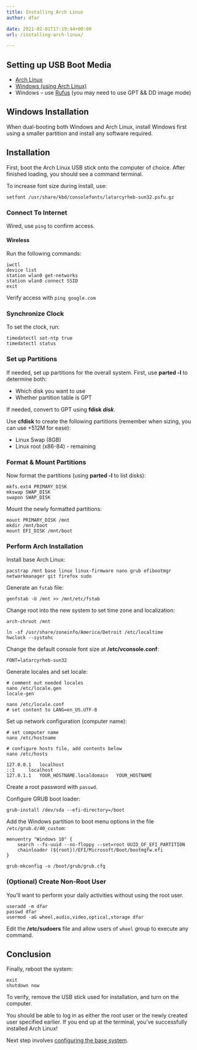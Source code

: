 ```yaml
---
title: Installing Arch Linux
author: dfar

date: 2021-02-01T17:19:44+00:00
url: /installing-arch-linux/

---
```

 

## Setting up USB Boot Media

* [Arch Linux](https://wiki.archlinux.org/index.php/USB_flash_installation_medium#Using_basic_command_line_utilities)
* [Windows (using Arch Linux)](https://superuser.com/a/1387874)
* Windows &#8211; use [Rufus][1] (you may need to use GPT && DD image mode)

## Windows Installation

When dual-booting both Windows and Arch Linux, install Windows first using a smaller partition and install any software required.

## Installation

First, boot the Arch Linux USB stick onto the computer of choice. After finished loading, you should see a command terminal.

To increase font size during install, use:

`setfont /usr/share/kbd/consolefonts/latarcyrheb-sun32.psfu.gz`

### Connect To Internet

Wired, use `ping` to confirm access.

#### Wireless

Run the following commands:

````
iwctl
device list
station wlan0 get-networks
station wlan0 connect SSID
exit
````

Verify access with `ping google.com`

### Synchronize Clock

To set the clock, run:

````
timedatectl set-ntp true
timedatectl status
````

### Set up Partitions

If needed, set up partitions for the overall system. First, use **parted -l** to determine both:

  * Which disk you want to use
  * Whether partition table is GPT

If needed, convert to GPT using **fdisk _disk_**.

Use **cfdisk** to create the following partitions (remember when sizing, you can use +512M for ease):

* Linux Swap (8GB)
* Linux root (x86-84) - remaining

### Format & Mount Partitions

Now format the partitions (using **parted -l** to list disks):

````
mkfs.ext4 PRIMARY_DISK
mkswap SWAP_DISK
swapon SWAP_DISK
````

Mount the newly formatted partitions:

````
mount PRIMARY_DISK /mnt
mkdir /mnt/boot
mount EFI_DISK /mnt/boot
````

### Perform Arch Installation

Install base Arch Linux:

````
pacstrap /mnt base linux linux-firmware nano grub efibootmgr networkmanager git firefox sudo
````

Generate an `fstab` file:

````
genfstab -U /mnt >> /mnt/etc/fstab
````

Change root into the new system to set time zone and localization:

````
arch-chroot /mnt
````

````
ln -sf /usr/share/zoneinfo/America/Detroit /etc/localtime
hwclock --systohc
````

Change the default console font size at **/etc/vconsole.conf**:

`FONT=latarcyrheb-sun32`

Generate locales and set locale:

````
# comment out needed locales
nano /etc/locale.gen
locale-gen
````

````
nano /etc/locale.conf
# set content to LANG=en_US.UTF-8
````

Set up network configuration (computer name):

````
# set computer name
nano /etc/hostname
````

````
# configure hosts file, add contents below
nano /etc/hosts

127.0.0.1	localhost
::1		localhost
127.0.1.1	YOUR_HOSTNAME.localdomain	YOUR_HOSTNAME
````

Create a root password with `passwd`.

Configure GRUB boot loader:

`grub-install /dev/sda --efi-directory=/boot`

Add the Windows partition to boot menu options in the file `/etc/grub.d/40_custom`:

```
menuentry "Windows 10" {
    search --fs-uuid --no-floppy --set=root UUID_OF_EFI_PARTITION
    chainloader (${root})/EFI/Microsoft/Boot/bootmgfw.efi
}
```

`grub-mkconfig -o /boot/grub/grub.cfg`

### (Optional) Create Non-Root User

You'll want to perform your daily activities without using the root user.

```
useradd -m dfar
passwd dfar
usermod -aG wheel,audio,video,optical,storage dfar
```

Edit the **/etc/sudoers** file and allow users of `wheel` group to execute any command.

## Conclusion

Finally, reboot the system:

```
exit
shutdown now
```

To verify, remove the USB stick used for installation, and turn on the computer.

You should be able to log in as either the root user or the newly created user specified earlier. If you end up at the terminal, you&#8217;ve successfully installed Arch Linux!

Next step involves [configuring the base system][2].

 [1]: https://wiki.archlinux.org/index.php/USB_flash_installation_media#Using_Rufus
 [2]: https://dfar.io/configuring-arch-linux/
